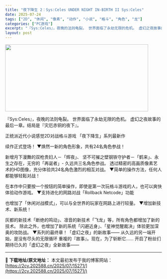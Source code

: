 ```yaml
---
title: "夜下降生 2：Sys:Celes UNDER NIGHT IN-BIRTH II Sys:Celes"
date: 2025-07-24
tags: ["2D", "休闲", "像素", "动作", "小说", "格斗", "角色", "龙"]
categories: ["PC游戏"]
excerpt: "『Sys:Celes』，夜晚的法则龟裂。 世界面临了永劫无限的危机。 虚幻之夜故事的最后一章。结局是『灾厄赤铜的夜下』。 正统派近代小说感觉2D对战格斗游戏 「夜下降生」系列最新作 续作正式登场！ ▼焕然一新的角色形象，共有24名角色参战！ 新增月下漫舞的双枪贵妇人－「辉夜」、 坚不可摧之壁钢铁守护&hellip;"
layout: post
---
```


<img class="aligncenter size-full wp-image-15204" src="https://2cy.202588.cn/wp-content/uploads/2025/07/20250724142559100.webp" alt="" width="460" height="215" />

『Sys:Celes』，夜晚的法则龟裂。
世界面临了永劫无限的危机。
虚幻之夜故事的最后一章。结局是『灾厄赤铜的夜下』。

正统派近代小说感觉2D对战格斗游戏
「夜下降生」系列最新作

续作正式登场！
▼焕然一新的角色形象，共有24名角色参战！

新增月下漫舞的双枪贵妇人－「辉夜」、 坚不可摧之壁钢铁守护者－「鹤来」、永生之存在，无穷的「再诞者」- 久远共三名角色参战。
透过精密的高画质像素艺术的HD图像，充分体验共24名角色激烈的相互对战。
▼简单的操作方法，任何人都能够轻鬆对战！

在本作中只要按一个按钮的简单操作，即使是第一次玩格斗游戏的人，也可以爽快体验动作游戏。
▼支持进化的网路对战「Rollback Netcode」功能

也增加了「休闲对战模式」，可以与全世界的玩家在网路上进行较量。
▼增加新技术、新系统！

灰都的新技术「断绝的鸣动」、凛音的新技术「飞龙」等，所有角色都增加了新的技术。
除此之外，也增加了新的系统「闪避近身」、「星神觉醒裁决」体验更加深奥的攻防战。
▼系列的最终章！「虚幻之夜」的新故事――
从久远的另一端开始，是没有尽头的无限循环
重複的『故事』。现在，为了斩断它……
开启了粉丝们期待已久的「虚幻之夜」全新故事――

---
📖 **下载地址/原文地址：** 本文最初发布于我的博客网站：[https://2cy.202588.cn/2025/07/15271/](https://2cy.202588.cn/2025/07/15271/)
